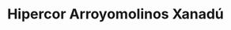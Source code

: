 ---
title: "Hipercor Arroyomolinos Xanadú"
url: /arroyomolinos/hipercor-arroyomolinos-xanadu/
shop: Supermarkt
---